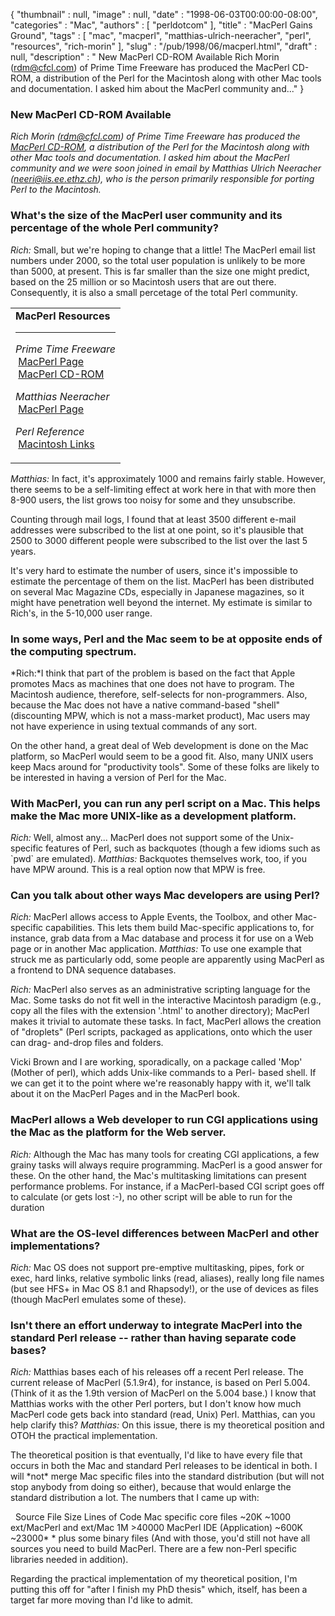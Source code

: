 {
   "thumbnail" : null,
   "image" : null,
   "date" : "1998-06-03T00:00:00-08:00",
   "categories" : "Mac",
   "authors" : [
      "perldotcom"
   ],
   "title" : "MacPerl Gains Ground",
   "tags" : [
      "mac",
      "macperl",
      "matthias-ulrich-neeracher",
      "perl",
      "resources",
      "rich-morin"
   ],
   "slug" : "/pub/1998/06/macperl.html",
   "draft" : null,
   "description" : " New MacPerl CD-ROM Available Rich Morin (rdm@cfcl.com) of Prime Time Freeware has produced the MacPerl CD-ROM, a distribution of the Perl for the Macintosh along with other Mac tools and documentation. I asked him about the MacPerl community and..."
}



### New MacPerl CD-ROM Available

*Rich Morin (<rdm@cfcl.com>) of Prime Time Freeware has produced the [MacPerl CD-ROM](http://www.ptf.com/macperl/ptf_book/cdrom.html), a distribution of the Perl for the Macintosh along with other Mac tools and documentation. I asked him about the MacPerl community and we were soon joined in email by Matthias Ulrich Neeracher (<neeri@iis.ee.ethz.ch>), who is the person primarily responsible for porting Perl to the Macintosh.*

### What's the size of the MacPerl user community and its percentage of the whole Perl community?

*Rich:* Small, but we're hoping to change that a little! The MacPerl email list numbers under 2000, so the total user population is unlikely to be more than 5000, at present. This is far smaller than the size one might predict, based on the 25 million or so Macintosh users that are out there. Consequently, it is also a small percetage of the total Perl community.
<table>
<colgroup>
<col width="100%" />
</colgroup>
<tbody>
<tr class="odd">
<td><strong>MacPerl Resources</strong>
<hr />
<p><em>Prime Time Freeware</em><br />
 <a href="http://www.ptf.com/macperl/">MacPerl Page</a><br />
 <a href="http://www.ptf.com/MacPerl/ptf_book/cdrom.html/">MacPerl CD-ROM</a></p>
<p><em>Matthias Neeracher</em><br />
 <a href="http://www.iis.ee.ethz.ch/~neeri/macintosh/perl.html">MacPerl Page</a></p>
<p><em>Perl Reference</em><br />
 <a href="http://reference.perl.com/query.cgi?mac">Macintosh Links</a></p></td>
</tr>
</tbody>
</table>

*Matthias:* In fact, it's approximately 1000 and remains fairly stable. However, there seems to be a self-limiting effect at work here in that with more then 8-900 users, the list grows too noisy for some and they unsubscribe.

Counting through mail logs, I found that at least 3500 different e-mail addresses were subscribed to the list at one point, so it's plausible that 2500 to 3000 different people were subscribed to the list over the last 5 years.

It's very hard to estimate the number of users, since it's impossible to estimate the percentage of them on the list. MacPerl has been distributed on several Mac Magazine CDs, especially in Japanese magazines, so it might have penetration well beyond the internet. My estimate is similar to Rich's, in the 5-10,000 user range.

### In some ways, Perl and the Mac seem to be at opposite ends of the computing spectrum.

*Rich:*I think that part of the problem is based on the fact that Apple promotes Macs as machines that one does not have to program. The Macintosh audience, therefore, self-selects for non-programmers.
Also, because the Mac does not have a native command-based "shell" (discounting MPW, which is not a mass-market product), Mac users may not have experience in using textual commands of any sort.

On the other hand, a great deal of Web development is done on the Mac platform, so MacPerl would seem to be a good fit. Also, many UNIX users keep Macs around for "productivity tools". Some of these folks are likely to be interested in having a version of Perl for the Mac.

### With MacPerl, you can run any perl script on a Mac. This helps make the Mac more UNIX-like as a development platform.

*Rich:* Well, almost any... MacPerl does not support some of the Unix- specific features of Perl, such as backquotes (though a few idioms such as \`pwd\` are emulated). *Matthias:* Backquotes themselves work, too, if you have MPW around. This is a real option now that MPW is free.
### Can you talk about other ways Mac developers are using Perl?

*Rich:* MacPerl allows access to Apple Events, the Toolbox, and other Mac-specific capabilities. This lets them build Mac-specific applications to, for instance, grab data from a Mac database and process it for use on a Web page or in another Mac application.
*Matthias:* To use one example that struck me as particularly odd, some people are apparently using MacPerl as a frontend to DNA sequence databases.

*Rich:* MacPerl also serves as an administrative scripting language for the Mac. Some tasks do not fit well in the interactive Macintosh paradigm (e.g., copy all the files with the extension '.html' to another directory); MacPerl makes it trivial to automate these tasks. In fact, MacPerl allows the creation of "droplets" (Perl scripts, packaged as applications, onto which the user can drag- and-drop files and folders.

Vicki Brown and I are working, sporadically, on a package called 'Mop' (Mother of perl), which adds Unix-like commands to a Perl- based shell. If we can get it to the point where we're reasonably happy with it, we'll talk about it on the MacPerl Pages and in the MacPerl book.

### MacPerl allows a Web developer to run CGI applications using the Mac as the platform for the Web server.

*Rich:* Although the Mac has many tools for creating CGI applications, a few grainy tasks will always require programming. MacPerl is a good answer for these. On the other hand, the Mac's multitasking limitations can present performance problems. For instance, if a MacPerl-based CGI script goes off to calculate (or gets lost :-), no other script will be able to run for the duration
### What are the OS-level differences between MacPerl and other implementations?

*Rich:* Mac OS does not support pre-emptive multitasking, pipes, fork or exec, hard links, relative symbolic links (read, aliases), really long file names (but see HFS+ in Mac OS 8.1 and Rhapsody!), or the use of devices as files (though MacPerl emulates some of these).
### Isn't there an effort underway to integrate MacPerl into the standard Perl release -- rather than having separate code bases?

*Rich:* Matthias bases each of his releases off a recent Perl release. The current release of MacPerl (5.1.9r4), for instance, is based on Perl 5.004. (Think of it as the 1.9th version of MacPerl on the 5.004 base.) I know that Matthias works with the other Perl porters, but I don't know how much MacPerl code gets back into standard (read, Unix) Perl. Matthias, can you help clarify this?
*Matthias:* On this issue, there is my theoretical position and OTOH the practical implementation.

The theoretical position is that eventually, I'd like to have every file that occurs in both the Mac and standard Perl releases to be identical in both. I will \*not\* merge Mac specific files into the standard distribution (but will not stop anybody from doing so either), because that would enlarge the standard distribution a lot. The numbers that I came up with:

 
Source File Size
Lines of Code
Mac specific core files
~20K
~1000
ext/MacPerl and ext/Mac
1M
&gt;40000
MacPerl IDE (Application)
~600K
~23000\*
\* plus some binary files
(And with those, you'd still not have all sources you need to build MacPerl. There are a few non-Perl specific libraries needed in addition).

Regarding the practical implementation of my theoretical position, I'm putting this off for "after I finish my PhD thesis" which, itself, has been a target far more moving than I'd like to admit.
